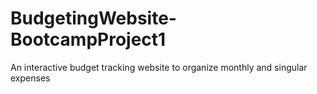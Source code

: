# BudgetingWebsite-BootcampProject1
An interactive budget tracking website to organize monthly and singular expenses
